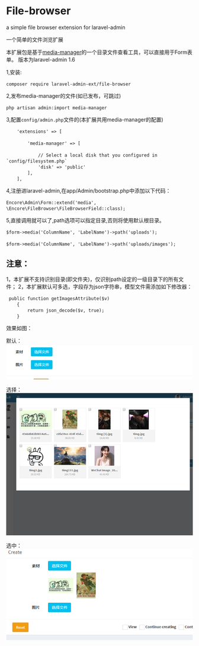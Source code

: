 File-browser
======
a simple file browser extension for laravel-admin

一个简单的文件浏览扩展

本扩展包是基于[media-manager](https://github.com/laravel-admin-extensions/media-manager)的一个目录文件查看工具，可以直接用于Form表单。
版本为laravel-admin 1.6

1,安装:
````
composer require laravel-admin-ext/file-browser
````

2,发布media-manager的文件(如已发布，可跳过)
````
php artisan admin:import media-manager
````

3,配置`config/admin.php`文件的(本扩展共用media-manager的配置)
````
    'extensions' => [

        'media-manager' => [
        
            // Select a local disk that you configured in `config/filesystem.php`
            'disk' => 'public'
        ],
    ],

````

4,注册进laravel-admin,在app/Admin/bootstrap.php中添加以下代码：
````
Encore\Admin\Form::extend('media', \Encore\FileBrowser\FileBrowserField::class);
````

5,直接调用就可以了,path选项可以指定目录,否则将使用默认根目录。
````
$form->media('ColumnName', 'LabelName')->path('uploads');

$form->media('ColumnName', 'LabelName')->path('uploads/images');
````
注意：
---
1，本扩展不支持识别目录(即文件夹)，仅识别path设定的一级目录下的所有文件；
2，本扩展默认可多选，字段存为json字符串，模型文件需添加如下修改器：
```
 public function getImagesAttribute($v)
    {
        return json_decode($v, true);
    }
```
效果如图：

默认：![](default.png)

选择：![](select.png)

选中：![](selected.png)